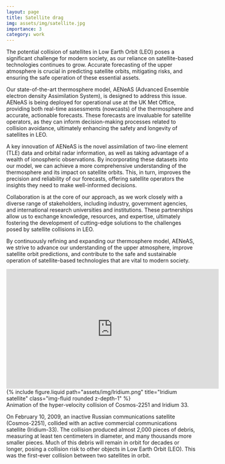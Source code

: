 ```yaml
---
layout: page
title: Satellite drag
img: assets/img/satellite.jpg
importance: 3
category: work
---
```


The potential collision of satellites in Low Earth Orbit (LEO) poses a significant challenge for modern society, as our reliance on satellite-based technologies continues to grow. Accurate forecasting of the upper atmosphere is crucial in predicting satellite orbits, mitigating risks, and ensuring the safe operation of these essential assets.

Our state-of-the-art thermosphere model, AENeAS (Advanced Ensemble electron density Assimilation System), is designed to address this issue. AENeAS is being deployed for operational use at the UK Met Office, providing both real-time assessments (nowcasts) of the thermosphere and accurate, actionable forecasts. These forecasts are invaluable for satellite operators, as they can inform decision-making processes related to collision avoidance, ultimately enhancing the safety and longevity of satellites in LEO.

A key innovation of AENeAS is the novel assimilation of two-line element (TLE) data and orbital radar information, as well as taking advantage of a wealth of ionospheric observations. By incorporating these datasets into our model, we can achieve a more comprehensive understanding of the thermosphere and its impact on satellite orbits. This, in turn, improves the precision and reliability of our forecasts, offering satellite operators the insights they need to make well-informed decisions.

Collaboration is at the core of our approach, as we work closely with a diverse range of stakeholders, including industry, government agencies, and international research universities and institutions. These partnerships allow us to exchange knowledge, resources, and expertise, ultimately fostering the development of cutting-edge solutions to the challenges posed by satellite collisions in LEO.

By continuously refining and expanding our thermosphere model, AENeAS, we strive to advance our understanding of the upper atmosphere, improve satellite orbit predictions, and contribute to the safe and sustainable operation of satellite-based technologies that are vital to modern society.

<div class="row justify-content-sm-center">
    <div class="col-sm-8 mt-3 mt-md-0">
        <iframe width="560" height="315" src="https://www.youtube.com/embed/bsOjryyK5fI?si=y_YTyEl7emYTl8N8&amp;controls=0" title="YouTube video player" frameborder="0" allow="accelerometer; autoplay; clipboard-write; encrypted-media; gyroscope; picture-in-picture; web-share" referrerpolicy="strict-origin-when-cross-origin" allowfullscreen></iframe>
    </div>
    <div class="col-sm-4 mt-3 mt-md-0">
        {% include figure.liquid path="assets/img/Iridium.png" title="Iridium satellite" class="img-fluid rounded z-depth-1" %}
    </div>
</div>
<div class="caption">
    Animation of the hyper-velocity collision of Cosmos-2251 and Iridium 33.
</div>

On February 10, 2009, an inactive Russian communications satellite (Cosmos-2251), collided with an active commercial communications satellite (Iridium-33). The collision produced almost 2,000 pieces of debris, measuring at least ten centimeters in diameter, and many thousands more smaller pieces. Much of this debris will remain in orbit for decades or longer, posing a collision risk to other objects in Low Earth Orbit (LEO). This was the first-ever collision between two satellites in orbit.
